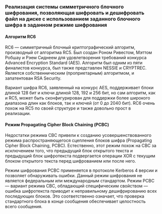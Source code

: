 ### Реализация системы симметричного блочного шифрования, позволяющая шифровать и дешифровать файл на диске с использованием заданного блочного шифра в заданном режиме шифрования

#### Алгоритм RC6

RC6 — симметричный блочный криптографический алгоритм, производный от алгоритма RC5. Был создан Роном Ривестом, Мэттом Робшау и Рэем Сиднеем для удовлетворения требований конкурса Advanced Encryption Standard (AES). Алгоритм был одним из пяти финалистов конкурса, был также представлен NESSIE и CRYPTREC. Является собственническим (проприетарным) алгоритмом, и запатентован RSA Security.

Вариант шифра RC6, заявленный на конкурс AES, поддерживает блоки длиной 128 бит и ключи длиной 128, 192 и 256 бит, но сам алгоритм, как и RC5, может быть сконфигурирован для поддержки более широкого диапазона длин как блоков, так и ключей (от 0 до 2040 бит). RC6 очень похож на RC5 по своей структуре и также довольно прост в реализации.

#### Режим Propagating Cipher Block Chaining (РСВС)

Недостатки режима CBC привели к созданию усовершенствованного режима распространяющегося сцепления блоков шифра (Propagating Cipher Block Chaining, РСВС). Естественно, этот режим похож на CBC за исключением того, что предыдущий блок открытого текста и предыдущий блок шифротекста подвергается операции XOR с текущим блоком открытого текста перед шифрованием или после него.

Режим шифрования РСВС применяется в протоколе Kerberos 4 версии и позволяет обнаруживать ошибки. Данный режим шифрования не является федеральным или международным стандартом. Режим РСВС — вариант режима СВС, обладающий специфическим свойством — ошибка шифротекста приводит к неправильному дешифрированию всех последующих блоков. Это соответственно означает, что проверка стандартного блока в конце сообщения обеспечивает целостность всего сообщения.